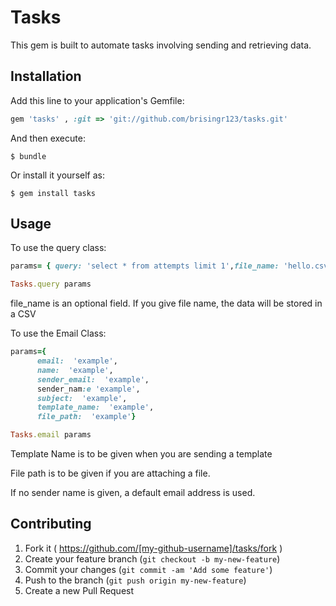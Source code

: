 # Tasks

This gem is built to automate tasks involving sending and retrieving data. 

## Installation

Add this line to your application's Gemfile:

```ruby
gem 'tasks' , :git => 'git://github.com/brisingr123/tasks.git'
```

And then execute:

    $ bundle

Or install it yourself as:

    $ gem install tasks

## Usage

To use the query class: 
  ```ruby
  params= { query: 'select * from attempts limit 1',file_name: 'hello.csv'}
  
  Tasks.query params 
  ```

  file_name is an optional field. If you give file name, the data will be stored in a CSV

To use the Email Class: 
  ```ruby
  params={
        email:  'example',
        name:  'example',
        sender_email:  'example',
        sender_nam:e 'example',
        subject:  'example',
        template_name:  'example',
        file_path:  'example'}
  
  Tasks.email params
  ```
  
Template Name is to be given when you are sending a template
  
File path is to be given if you are attaching a file.
  
If no sender name is given, a default email address is used. 

## Contributing

1. Fork it ( https://github.com/[my-github-username]/tasks/fork )
2. Create your feature branch (`git checkout -b my-new-feature`)
3. Commit your changes (`git commit -am 'Add some feature'`)
4. Push to the branch (`git push origin my-new-feature`)
5. Create a new Pull Request

